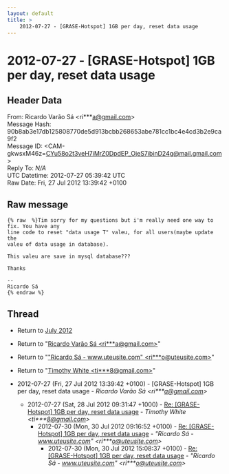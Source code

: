 ```yaml
---
layout: default
title: >
    2012-07-27 - [GRASE-Hotspot] 1GB per day, reset data usage
---
```


# 2012-07-27 - [GRASE-Hotspot] 1GB per day, reset data usage

## Header Data

From: Ricardo Varão Sá \<ri***a@gmail.com\><br>
Message Hash: 90b8ab3e17db125808770de5d913bcbb268653abe781cc1bc4e4cd3b2e9ca9f2<br>
Message ID: \<CAM-gkwsxM46z=CYu58o2t3veH7iMrZ0DpdEP_OjeS7ibinD24g@mail.gmail.com\><br>
Reply To: _N/A_<br>
UTC Datetime: 2012-07-27 05:39:42 UTC<br>
Raw Date: Fri, 27 Jul 2012 13:39:42 +0100<br>

## Raw message

```
{% raw  %}Tim sorry for my questions but i'm really need one way to fix. You have any
line code to reset "data usage T" valeu, for all users(maybe update the
valeu of data usage in database).

This valeu are save in mysql database???

Thanks

-- 
Ricardo Sá
{% endraw %}
```

## Thread

+ Return to [July 2012](/archive/2012/07)

+ Return to "[Ricardo Varão Sá <ri***a<span>@</span>gmail.com>](/authors/ri___a_at_gmail_com)"
+ Return to "["Ricardo Sá - www.uteusite.com" <ri***o<span>@</span>uteusite.com>](/authors/ri___o_at_uteusite_com)"
+ Return to "[Timothy White <ti***8<span>@</span>gmail.com>](/authors/ti___8_at_gmail_com)"

+ 2012-07-27 (Fri, 27 Jul 2012 13:39:42 +0100) - [GRASE-Hotspot] 1GB per day, reset data usage - _Ricardo Varão Sá \<ri***a@gmail.com\>_
  + 2012-07-27 (Sat, 28 Jul 2012 09:31:47 +1000) - [Re: [GRASE-Hotspot] 1GB per day, reset data usage](/archive/2012/07/2a9c850db93165c185f63c7c8535b67e8fd4d572d49f77c78180840fa2e92446) - _Timothy White \<ti***8@gmail.com\>_
    + 2012-07-30 (Mon, 30 Jul 2012 09:16:52 +0100) - [Re: [GRASE-Hotspot] 1GB per day, reset data usage](/archive/2012/07/81ee099c590fd0f2e0d722f3151220063ced4229d3c17f5735ba6fbc62760c47) - _"Ricardo Sá - www.uteusite.com" \<ri***o@uteusite.com\>_
      + 2012-07-30 (Mon, 30 Jul 2012 15:08:37 +0100) - [Re: [GRASE-Hotspot] 1GB per day, reset data usage](/archive/2012/07/539c678654e51e263b137d1bdf35efa16ad7fc3b867191c898dd5b3dd6c030b3) - _"Ricardo Sá - www.uteusite.com" \<ri***o@uteusite.com\>_

